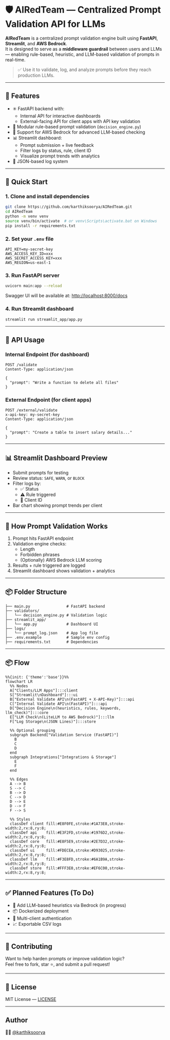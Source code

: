 # 🛡️ AIRedTeam — Centralized Prompt Validation API for LLMs

**AIRedTeam** is a centralized prompt validation engine built using **FastAPI**, **Streamlit**, and **AWS Bedrock**.  
It is designed to serve as a **middleware guardrail** between users and LLMs — enabling rule-based, heuristic, and LLM-based validation of prompts in real-time.

> ✅ Use it to validate, log, and analyze prompts before they reach production LLMs.

---

## 📌 Features

- ✳️ FastAPI backend with:
  - Internal API for interactive dashboards
  - External-facing API for client apps with API key validation
- 🧠 Modular rule-based prompt validation (`decision_engine.py`)
- 🔐 Support for AWS Bedrock for advanced LLM-based checking
- 📊 Streamlit dashboard:
  - Prompt submission + live feedback
  - Filter logs by status, rule, client ID
  - Visualize prompt trends with analytics
- 📁 JSON-based log system

---

## 🚀 Quick Start

### 1. Clone and install dependencies

```bash
git clone https://github.com/karthiksoorya/AIRedTeam.git
cd AIRedTeam
python -m venv venv
source venv/bin/activate  # or venv\Scripts\activate.bat on Windows
pip install -r requirements.txt
```

### 2. Set your `.env` file

```env
API_KEY=my-secret-key
AWS_ACCESS_KEY_ID=xxx
AWS_SECRET_ACCESS_KEY=xxx
AWS_REGION=us-east-1
```

### 3. Run FastAPI server

```bash
uvicorn main:app --reload
```

Swagger UI will be available at: [http://localhost:8000/docs](http://localhost:8000/docs)

### 4. Run Streamlit dashboard

```bash
streamlit run streamlit_app/app.py
```

---

## 🧪 API Usage

### Internal Endpoint (for dashboard)

```http
POST /validate
Content-Type: application/json

{
  "prompt": "Write a function to delete all files"
}
```

### External Endpoint (for client apps)

```http
POST /external/validate
x-api-key: my-secret-key
Content-Type: application/json

{
  "prompt": "Create a table to insert salary details..."
}
```

---

## 📊 Streamlit Dashboard Preview

- Submit prompts for testing
- Review status: `SAFE`, `WARN`, or `BLOCK`
- Filter logs by:
  - ✅ Status
  - ⚠️ Rule triggered
  - 👥 Client ID
- Bar chart showing prompt trends per client

---

## 🧠 How Prompt Validation Works

1. Prompt hits FastAPI endpoint
2. Validation engine checks:
   - Length
   - Forbidden phrases
   - (Optionally) AWS Bedrock LLM scoring
3. Results + rule triggered are logged
4. Streamlit dashboard shows validation + analytics

---

## 📦 Folder Structure

```
├── main.py                # FastAPI backend
├── validators/
│   └── decision_engine.py # Validation logic
├── streamlit_app/
│   └── app.py             # Dashboard UI
├── logs/
│   └── prompt_log.json    # App log file
├── .env.example           # Sample env config
├── requirements.txt       # Dependencies
```

---

## 📦 Flow

```mermaid
%%{init: {'theme':'base'}}%%
flowchart LR
  %% Nodes
  A["Clients/LLM Apps"]:::client
  S["Streamlit\nDashboard"]:::ui
  B["External Validate API\n(FastAPI + X-API-Key)"]:::api
  C["Internal Validate API\n(FastAPI)"]:::api
  D["Decision Engine\n(heuristics, rules, keywords, llm_check)"]:::core
  E["LLM Check\n(LiteLLM to AWS Bedrock)"]:::llm
  F["Log Storage\n(JSON Lines)"]:::store

  %% Optional grouping
  subgraph Backend["Validation Service (FastAPI)"]
    B
    C
    D
  end
  subgraph Integrations["Integrations & Storage"]
    E
    F
  end

  %% Edges
  A --> B
  S --> C
  B --> D
  C --> D
  D --> E
  D --> F
  F --> S

  %% Styles
  classDef client fill:#E8F0FE,stroke:#1A73E8,stroke-width:2,rx:8,ry:8;
  classDef api    fill:#E3F2FD,stroke:#1976D2,stroke-width:2,rx:8,ry:8;
  classDef core   fill:#E8F5E9,stroke:#2E7D32,stroke-width:2,rx:8,ry:8;
  classDef ui     fill:#FDECEA,stroke:#D93025,stroke-width:2,rx:8,ry:8;
  classDef llm    fill:#F3E8FD,stroke:#6A1B9A,stroke-width:2,rx:8,ry:8;
  classDef store  fill:#FFF3E0,stroke:#EF6C00,stroke-width:2,rx:8,ry:8;
```


---

## ✅ Planned Features (To Do)
- 🔁 Add LLM-based heuristics via Bedrock (in progress)
- 📦 Dockerized deployment
- 🔑 Multi-client authentication
- 📈 Exportable CSV logs

---

## 🙌 Contributing

Want to help harden prompts or improve validation logic?  
Feel free to fork, star ⭐, and submit a pull request!

---

## 📜 License

MIT License — [LICENSE](./LICENSE)

---

## Author

👨‍💻 [@karthiksoorya](https://github.com/karthiksoorya)
